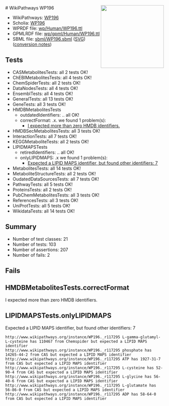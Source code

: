 <img style="float: right; width: 200px" src="../logo.png" />
# WikiPathways WP196

* WikiPathways: [WP196](https://identifiers.org/wikipathways:WP196)
* Scholia: [WP196](https://scholia.toolforge.org/wikipathways/WP196)
* WPRDF file: [wp/Human/WP196.ttl](../wp/Human/WP196.ttl)
* GPMLRDF file: [wp/gpml/Human/WP196.ttl](../wp/gpml/Human/WP196.ttl)
* SBML file: [sbml/WP196.sbml](../sbml/WP196.sbml) ([SVG](../sbml/WP196.svg)) ([conversion notes](../sbml/WP196.txt))

## Tests
* CASMetabolitesTests: all 2 tests OK!
* ChEBIMetabolitesTests: all 4 tests OK!
* ChemSpiderTests: all 2 tests OK!
* DataNodesTests: all 4 tests OK!
* EnsemblTests: all 4 tests OK!
* GeneralTests: all 13 tests OK!
* GeneTests: all 3 tests OK!
* HMDBMetabolitesTests
    * outdatedIdentifiers: .. all OK!
    * correctFormat: .x. we found 1 problem(s):
        * [I expected more than zero HMDB identifiers.](#ad154c1e)
* HMDBSecMetabolitesTests: all 3 tests OK!
* InteractionTests: all 7 tests OK!
* KEGGMetaboliteTests: all 2 tests OK!
* LIPIDMAPSTests
    * retiredIdentifiers: .. all OK!
    * onlyLIPIDMAPS: .x we found 1 problem(s):
        * [Expected a LIPID MAPS identifier, but found other identifiers: 7](#48cc60be)
* MetabolitesTests: all 14 tests OK!
* MetaboliteStructureTests: all 2 tests OK!
* OudatedDataSourcesTests: all 7 tests OK!
* PathwayTests: all 5 tests OK!
* ProteinsTests: all 2 tests OK!
* PubChemMetabolitesTests: all 3 tests OK!
* ReferencesTests: all 3 tests OK!
* UniProtTests: all 5 tests OK!
* WikidataTests: all 14 tests OK!


## Summary

* Number of test classes: 21
* Number of tests: 103
* Number of assertions: 207
* Number of fails: 2

## Fails

<a name="ad154c1e" />

## HMDBMetabolitesTests.correctFormat

I expected more than zero HMDB identifiers.
<a name="48cc60be" />

## LIPIDMAPSTests.onlyLIPIDMAPS

Expected a LIPID MAPS identifier, but found other identifiers: 7
```
http://www.wikipathways.org/instance/WP196._r117295 L-gamma-glutamyl-L-cysteine has 110467 from Chemspider but expected a LIPID MAPS identifier
http://www.wikipathways.org/instance/WP196._r117295 phosphate has 14265-44-2 from CAS but expected a LIPID MAPS identifier
http://www.wikipathways.org/instance/WP196._r117295 ATP has 1927-31-7 from CAS but expected a LIPID MAPS identifier
http://www.wikipathways.org/instance/WP196._r117295 L-cysteine has 52-90-4 from CAS but expected a LIPID MAPS identifier
http://www.wikipathways.org/instance/WP196._r117295 L-glycine has 56-40-6 from CAS but expected a LIPID MAPS identifier
http://www.wikipathways.org/instance/WP196._r117295 L-glutamate has 56-86-0 from CAS but expected a LIPID MAPS identifier
http://www.wikipathways.org/instance/WP196._r117295 ADP has 58-64-0 from CAS but expected a LIPID MAPS identifier
```

